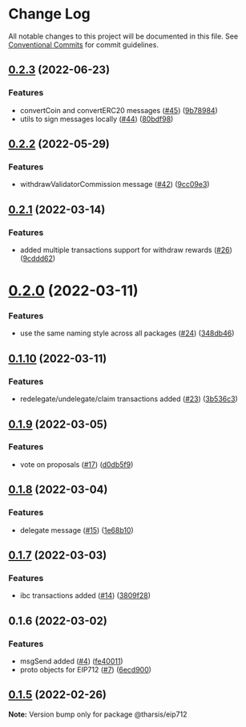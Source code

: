 # Change Log

All notable changes to this project will be documented in this file.
See [Conventional Commits](https://conventionalcommits.org) for commit guidelines.

## [0.2.3](https://github.com/helios/heliosjs/compare/@tharsis/eip712@0.2.2...@tharsis/eip712@0.2.3) (2022-06-23)

### Features

* convertCoin and convertERC20 messages ([#45](https://github.com/helios/heliosjs/issues/45)) ([9b78984](https://github.com/helios/heliosjs/commit/9b78984c034208c572e519bf080073014e804f13))
* utils to sign messages locally ([#44](https://github.com/helios/heliosjs/issues/44)) ([80bdf98](https://github.com/helios/heliosjs/commit/80bdf980a330630104155d37e4b1a289f94eb10c))

## [0.2.2](https://github.com/tharsis/heliosjs/compare/@tharsis/eip712@0.2.1...@tharsis/eip712@0.2.2) (2022-05-29)

### Features

* withdrawValidatorCommission message ([#42](https://github.com/tharsis/heliosjs/issues/42)) ([9cc09e3](https://github.com/tharsis/heliosjs/commit/9cc09e34f0f052555d1f9c6e8f3d81dfbbea6d1c))

## [0.2.1](https://github.com/tharsis/heliosjs/compare/@tharsis/eip712@0.2.0...@tharsis/eip712@0.2.1) (2022-03-14)

### Features

* added multiple transactions support for withdraw rewards ([#26](https://github.com/tharsis/heliosjs/issues/26)) ([9cddd62](https://github.com/tharsis/heliosjs/commit/9cddd62bdeec00d50791df8fbaa0c1301d08d4ca))

# [0.2.0](https://github.com/tharsis/heliosjs/compare/@tharsis/eip712@0.1.10...@tharsis/eip712@0.2.0) (2022-03-11)

### Features

* use the same naming style across all packages ([#24](https://github.com/tharsis/heliosjs/issues/24)) ([348db46](https://github.com/tharsis/heliosjs/commit/348db46ac299655257addc7a381e4ac1eb88f20a))

## [0.1.10](https://github.com/tharsis/heliosjs/compare/@tharsis/eip712@0.1.9...@tharsis/eip712@0.1.10) (2022-03-11)

### Features

* redelegate/undelegate/claim transactions added ([#23](https://github.com/tharsis/heliosjs/issues/23)) ([3b536c3](https://github.com/tharsis/heliosjs/commit/3b536c321f7c304f79d121af346f16d6cca74b47))

## [0.1.9](https://github.com/tharsis/heliosjs/compare/@tharsis/eip712@0.1.8...@tharsis/eip712@0.1.9) (2022-03-05)

### Features

* vote on proposals ([#17](https://github.com/tharsis/heliosjs/issues/17)) ([d0db5f9](https://github.com/tharsis/heliosjs/commit/d0db5f9d2fba521a3cd20192d8d24c54f7f7fa4c))

## [0.1.8](https://github.com/tharsis/heliosjs/compare/@tharsis/eip712@0.1.7...@tharsis/eip712@0.1.8) (2022-03-04)

### Features

* delegate message ([#15](https://github.com/tharsis/heliosjs/issues/15)) ([1e68b10](https://github.com/tharsis/heliosjs/commit/1e68b10d107edef6d54358447cee60af84d46053))

## [0.1.7](https://github.com/tharsis/heliosjs/compare/@tharsis/eip712@0.1.6...@tharsis/eip712@0.1.7) (2022-03-03)

### Features

* ibc transactions added ([#14](https://github.com/tharsis/heliosjs/issues/14)) ([3809f28](https://github.com/tharsis/heliosjs/commit/3809f289e4e54c5013d3027578bde5c244ec8736))

## 0.1.6 (2022-03-02)

### Features

* msgSend added ([#4](https://github.com/tharsis/heliosjs/issues/4)) ([fe40011](https://github.com/tharsis/heliosjs/commit/fe40011fedad558d6666674b3001e34cc86ae30d))
* proto objects for EIP712 ([#7](https://github.com/tharsis/heliosjs/issues/7)) ([6ecd900](https://github.com/tharsis/heliosjs/commit/6ecd9004f081c6a70b80d903878877d378ff6c75))

## [0.1.5](https://github.com/tharsis/heliosjs/compare/@tharsis/eip712@0.1.2...@tharsis/eip712@0.1.5) (2022-02-26)

**Note:** Version bump only for package @tharsis/eip712
